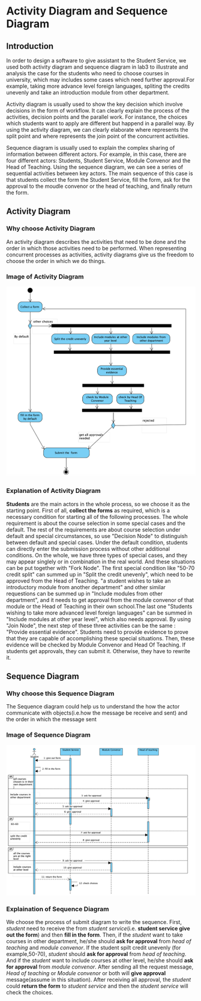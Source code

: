 # Activity Diagram and Sequence Diagram

## Introduction

In order to design a software to give assistant to the Student Service, we used both activity diagram and sequence diagram in lab3 to illustrate and analysis the case for the students who need to choose courses in university, which may includes some cases which need further approval.For example, taking more advance level foreign languages, spliting the credits unevenly and take an introduction module from other department.

Activity diagram is usually used to show the key decision which involve decisions in the form of workflow. It can clearly explain the process of the activities, decision points and the parallel work. For instance, the choices which students want to apply are different but happend in a parallel way. By using the activity diagram, we can clearly elaborate where represents the split point and where represents the join point of the concurrent activities.

Sequence diagram is usually used to explain the complex sharing of information between different actors. For example, in this case, there are four different actors: Students, Student Service, Module Convenor and the Head of Teaching. Using the sequence diagram, we can see a series of sequential activities between key actors. The main sequence of this case is that students collect the form the Student Service, fill the form, ask for the approval to the moudle convenor or the head of teaching, and finally return the form.

## Activity Diagram

### Why choose Activity Diagram
An activity diagram describes the activities that need to be done and the order in which those activities need to be performed. When representing concurrent processes as activities, activity diagrams give us the freedom to choose the order in which we do things.

### Image of Activity Diagram
![alt text](../images/lab03a.png "Activity Diagram")

### Explanation of Activity Diagram
**Students** are the main actors in the whole process, so we choose it as the starting point. First of all, **collect the forms** as required, which is a necessary condition for starting all of the following processes. The whole requirement is about the course selection in some special cases and the default. The rest of the requirements are about course selection under default and special circumstances, so use "Decision Node" to distinguish between default and special cases. Under the default condition, students can directly enter the submission process without other additional conditions. On the whole, we have three types of special cases, and they may appear singlely or in combination in the real world. And these situations can be put together with "Fork Node". The first special condition like "50-70 credit split" can summed up in "Split the credit unevenly", which need to be approved from the Head of Teaching. "a student wishes to take an introductory module from another department" and other similar requestions can be summed up in "Include modules from other department", and it needs to get approval from the module convenor of that module or  the Head of Teaching in their own school.The last one "Students wishing to take more advanced level foreign languages" can be summed in "Include modules at other year level", which also needs approval. By using "Join Node", the next step of these three activities can be the same : "Provide essential evidence". Students need to provide evidence to prove that they are capable of accomplishing these special situations. Then, these evidence will be checked by Module Convenor and Head Of Teaching. If students get approvals, they can submit it. Otherwise, they have to rewrite it.


## Sequence Diagram

### Why choose this Sequence Diagram
The Sequence diagram could help us to understand the how the actor communicate with objects(i.e.how the message be receive and sent) and the order in which the message sent

### Image of Sequence Diagram
![alt text](../images/lab03b.png "Sequence Diagram")

### Explaination of Sequence Diagram
We choose the process of submit diagram to write the sequence. First, *student* need to receive the from *student service*(i.e. **student service give out the form**) and then **fill in the form**. Then, if the *student* want to take courses in other department, he/she should **ask for approval** from *head of teaching* and *module convenor*. If the student spilt credit unevenly (for example,50-70), *student* should **ask for approval** from *head of teaching*. And if the *student* want to include courses at other level, he/she should **ask for approval** from *module convenor*. After sending all the request message, *Head of teaching* or *Module convenor* or both will **give approval** message(assume in this situation). After receiving all approval, the *student* could **return the form** to *student service* and then the *student service* will check the choices.

